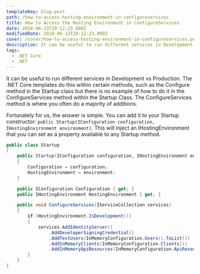 ```yaml
---
templateKey: blog-post
path: /how-to-access-hosting-environment-in-configureservices
title: How to Access the Hosting Environment in ConfigureServices
date: 2018-06-13T20:12:23.000Z
modifiedDate: 2018-06-13T20:12:23.000Z
cover: /cover/how-to-access-hosting-environment-in-configureservices.png
description: It can be useful to run different services in Development vs Production. The .NET Core templates do this within certain methods, such as the Configure method in the Startup class but there is no example of how to do it in the ConfigureServices method within the Startup Class. 
tags:
  - .NET Core
  - .NET
---
```


It can be useful to run different services in Development vs Production. The .NET Core templates do this within certain methods, such as the Configure method in the Startup class but there is no example of how to do it in the ConfigureServices method within the Startup Class. The ConfigureServices method is where you often do a majority of additions.

Fortunately for us, the answer is simple. You can add it to your Startup constructor: `public Startup(IConfiguration configuration, IHostingEnvironment environment)`. This will inject an IHostingEnvironment that you can set as a property available to any Startup method.

```csharp
public class Startup
{
    public Startup(IConfiguration configuration, IHostingEnvironment environment)
    {
        Configuration = configuration;
        HostingEnvironment = environment;
    }

    public IConfiguration Configuration { get; }
    public IHostingEnvironment HostingEnvironment { get; }

    public void ConfigureServices(IServiceCollection services)
    {
        if (HostingEnvironment.IsDevelopment())
        {
            services.AddIdentityServer()
                .AddDeveloperSigningCredential()
                .AddTestUsers(InMemoryConfiguration.Users().ToList())
                .AddInMemoryClients(InMemoryConfiguration.Clients())
                .AddInMemoryApiResources(InMemoryConfiguration.ApiResources());
        }
    }
}
```